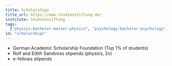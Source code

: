```yaml
---
title: Scholarships
title_url: https://www.studienstiftung.de/
institute: Studienstiftung
tags:
  ["physics:bachelor-master-physics", "psychology:bachelor-psychology", "community service", "curiosity:values", "cross-cultural agility:agility"]
id: "scholarships"
---
```

 * German Academic Scholarship Foundation (Top 1% of students)
 * Rolf and Edith Sandvoss stipends (physics, 2x) 
 * e-fellows stipends